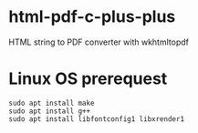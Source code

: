 # html-pdf-c-plus-plus
HTML string to PDF converter with wkhtmltopdf
# Linux OS prerequest
`sudo apt install make`<br/>
`sudo apt install g++`<br/>
`sudo apt install libfontconfig1 libxrender1`<br/>

